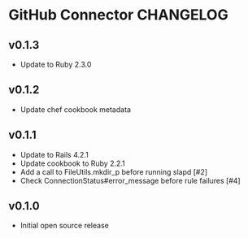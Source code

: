 GitHub Connector CHANGELOG
==========================

v0.1.3
------
- Update to Ruby 2.3.0

v0.1.2
------
- Update chef cookbook metadata

v0.1.1
------
- Update to Rails 4.2.1
- Update cookbook to Ruby 2.2.1
- Add a call to FileUtils.mkdir_p before running slapd [#2]
- Check ConnectionStatus#error_message before rule failures [#4]

v0.1.0
------
- Initial open source release
